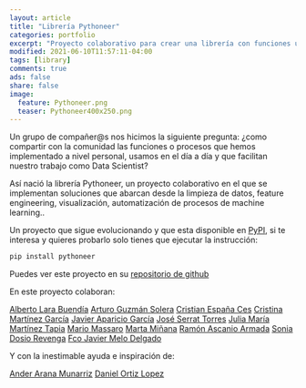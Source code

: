 ```yaml
---
layout: article
title: "Librería Pythoneer"
categories: portfolio
excerpt: "Proyecto colaborativo para crear una librería con funciones útiles en el día a día de un Data Scientist"
modified: 2021-06-10T11:57:11-04:00
tags: [library]
comments: true
ads: false
share: false
image:
  feature: Pythoneer.png
  teaser: Pythoneer400x250.png
---
```


Un grupo de compañer@s nos hicimos la siguiente pregunta: 
¿como compartir con la comunidad las funciones o procesos que hemos implementado a nivel 
personal, usamos en el día a día y que facilitan nuestro trabajo como Data Scientist?

Así nació la librería Pythoneer, un proyecto colaborativo en el que se implementan soluciones
que abarcan desde la limpieza de datos, feature engineering, visualización, automatización de procesos de machine learning..

Un proyecto que sigue evolucionando y que esta disponible en [PyPI](https://pypi.org/), si te interesa y 
quieres probarlo solo tienes que ejecutar la instrucción:

```python 
pip install pythoneer
```

Puedes ver este proyecto en su [repositorio de github](https://github.com/javapagar/lib_pythoneers)

En este proyecto colaboran:

[Alberto Lara Buendía](https://www.linkedin.com/in/alarab/)
[Arturo Guzmán Solera](https://www.linkedin.com/in/arturo-guzm%C3%A1n-solera/)
[Cristian España Ces](https://www.linkedin.com/in/cespanac/)
[Cristina Martínez García](https://www.linkedin.com/in/cristina-mart%C3%ADnez-garc%C3%ADa-438209170/)
[Javier Aparicio García](https://www.linkedin.com/in/apariciogarciajavier/)
[José Serrat Torres](https://www.linkedin.com/in/joseserrat/)
[Julia María Martínez Tapia](https://www.linkedin.com/in/juliamariamartineztapia/)
[Mario Massaro](https://www.linkedin.com/in/mariomassaro/)
[Marta Miñana](https://www.linkedin.com/in/martaminana1203/)
[Ramón Ascanio Armada](https://www.linkedin.com/in/ram%C3%B3n-ascanio-armada-78196a176/)
[Sonia Dosio Revenga](https://www.linkedin.com/in/soniadosio/)
[Fco Javier Melo Delgado](https://www.linkedin.com/in/fcojaviermelo/)

Y con la inestimable ayuda e inspiración de: 

[Ander Arana Munarriz](https://www.linkedin.com/in/arana95/)
[Daniel Ortiz Lopez](https://www.linkedin.com/in/daniel-ortiz-l%C3%B3pez/)








